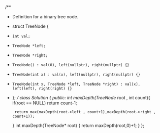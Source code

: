 /**
 * Definition for a binary tree node.
 * struct TreeNode {
 *     int val;
 *     TreeNode *left;
 *     TreeNode *right;
 *     TreeNode() : val(0), left(nullptr), right(nullptr) {}
 *     TreeNode(int x) : val(x), left(nullptr), right(nullptr) {}
 *     TreeNode(int x, TreeNode *left, TreeNode *right) : val(x), left(left), right(right) {}
 * };
 */
class Solution {
public:
    int maxDepth(TreeNode* root , int count){
        if(root == NULL) return count-1;

        return max(maxDepth(root->left , count+1),maxDepth(root->right , count+1));
        
    }
    int maxDepth(TreeNode* root) {
        return maxDepth(root,0)+1;
    }
};
